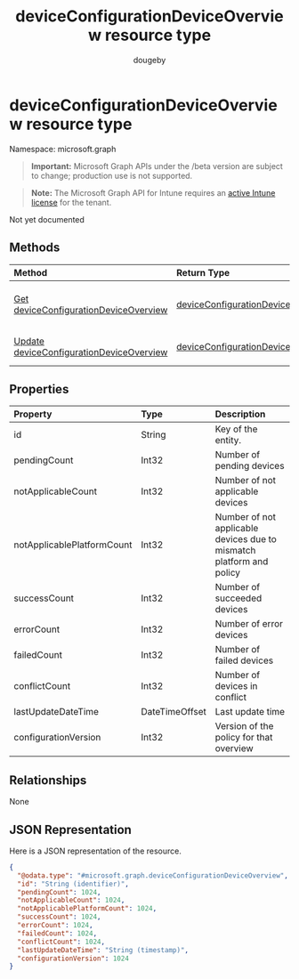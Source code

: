 ﻿---
title: "deviceConfigurationDeviceOverview resource type"
description: "Not yet documented"
author: "dougeby"
localization_priority: Normal
ms.prod: "intune"
doc_type: resourcePageType
---

# deviceConfigurationDeviceOverview resource type

Namespace: microsoft.graph

> **Important:** Microsoft Graph APIs under the /beta version are subject to change; production use is not supported.

> **Note:** The Microsoft Graph API for Intune requires an [active Intune license](https://go.microsoft.com/fwlink/?linkid=839381) for the tenant.

Not yet documented

## Methods

| Method                                                                                                             | Return Type                                                                                                | Description                                                                                                                                                 |
| :----------------------------------------------------------------------------------------------------------------- | :--------------------------------------------------------------------------------------------------------- | :---------------------------------------------------------------------------------------------------------------------------------------------------------- |
| [Get deviceConfigurationDeviceOverview](../api/intune-deviceconfig-deviceconfigurationdeviceoverview-get.md)       | [deviceConfigurationDeviceOverview](../resources/intune-deviceconfig-deviceconfigurationdeviceoverview.md) | Read properties and relationships of the [deviceConfigurationDeviceOverview](../resources/intune-deviceconfig-deviceconfigurationdeviceoverview.md) object. |
| [Update deviceConfigurationDeviceOverview](../api/intune-deviceconfig-deviceconfigurationdeviceoverview-update.md) | [deviceConfigurationDeviceOverview](../resources/intune-deviceconfig-deviceconfigurationdeviceoverview.md) | Update the properties of a [deviceConfigurationDeviceOverview](../resources/intune-deviceconfig-deviceconfigurationdeviceoverview.md) object.               |

## Properties

| Property                   | Type           | Description                                                          |
| :------------------------- | :------------- | :------------------------------------------------------------------- |
| id                         | String         | Key of the entity.                                                   |
| pendingCount               | Int32          | Number of pending devices                                            |
| notApplicableCount         | Int32          | Number of not applicable devices                                     |
| notApplicablePlatformCount | Int32          | Number of not applicable devices due to mismatch platform and policy |
| successCount               | Int32          | Number of succeeded devices                                          |
| errorCount                 | Int32          | Number of error devices                                              |
| failedCount                | Int32          | Number of failed devices                                             |
| conflictCount              | Int32          | Number of devices in conflict                                        |
| lastUpdateDateTime         | DateTimeOffset | Last update time                                                     |
| configurationVersion       | Int32          | Version of the policy for that overview                              |

## Relationships

None

## JSON Representation

Here is a JSON representation of the resource.

<!-- {
  "blockType": "resource",
  "keyProperty": "id",
  "@odata.type": "microsoft.graph.deviceConfigurationDeviceOverview"
}
-->

```json
{
  "@odata.type": "#microsoft.graph.deviceConfigurationDeviceOverview",
  "id": "String (identifier)",
  "pendingCount": 1024,
  "notApplicableCount": 1024,
  "notApplicablePlatformCount": 1024,
  "successCount": 1024,
  "errorCount": 1024,
  "failedCount": 1024,
  "conflictCount": 1024,
  "lastUpdateDateTime": "String (timestamp)",
  "configurationVersion": 1024
}
```
